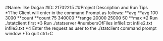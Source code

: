 #Name:  İlke Doğan
#ID:	21702215
##Project Description and Run Tips
*1The Client will enter in the command Prompt as follows: 
**avg
**avg 100 3000
**count
**count 75 340000
**range 20000 25000 50
**max
*2 Run ./statclient first
*3 Run ./statserver #numbersOfFiles infile1.txt infile2.txt infile3.txt
*4 Enter the request as user to the ./statclient command prompt window
*To quit ctrl+C
